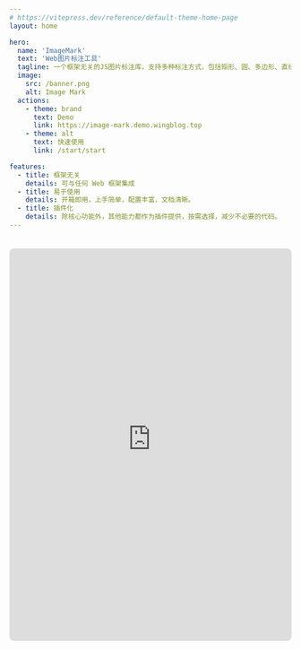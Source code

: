 ```yaml
---
# https://vitepress.dev/reference/default-theme-home-page
layout: home

hero:
  name: 'ImageMark'
  text: 'Web图片标注工具'
  tagline: 一个框架无关的JS图片标注库，支持多种标注方式，包括矩形、圆、多边形、直线、图片、Path等
  image:
    src: /banner.png
    alt: Image Mark
  actions:
    - theme: brand
      text: Demo
      link: https://image-mark.demo.wingblog.top
    - theme: alt
      text: 快速使用
      link: /start/start

features:
  - title: 框架无关
    details: 可与任何 Web 框架集成
  - title: 易于使用
    details: 开箱即用，上手简单，配置丰富，文档清晰。
  - title: 插件化
    details: 除核心功能外，其他能力都作为插件提供，按需选择，减少不必要的代码。
---
```


<iframe src="https://image-mark.demo.wingblog.top/#/full" frameborder="0"  width="100%" height="700px" style="margin-top:20px;border-radius:8px"></iframe>
<!-- <iframe src="http://localhost:5173/#/full" frameborder="0" width="100%" height="700px" style="margin-top:20px;border-radius:8px"></iframe> -->
